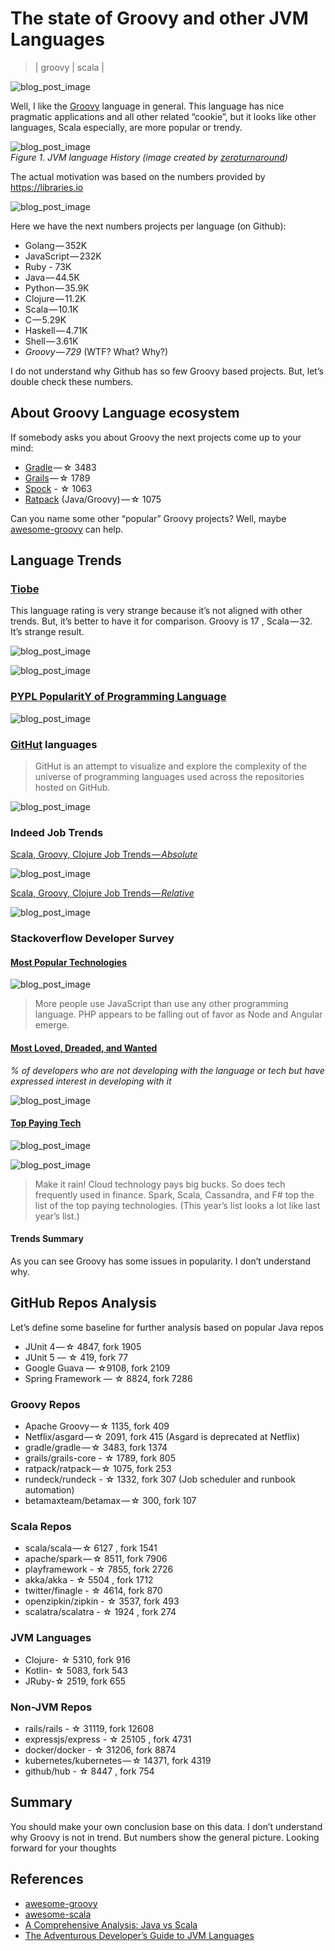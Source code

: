 # The state of Groovy and other JVM Languages
> | groovy | scala |

![blog_post_image](2016-05-14-the-state-of-groovy-and-other-jvm-languages/img1.png)

Well, I like the [Groovy](http://groovy-lang.org/) language in general. This language has nice pragmatic applications and all other related “cookie”, but it looks like other languages, Scala especially, are more popular or trendy.

![blog_post_image](2016-05-14-the-state-of-groovy-and-other-jvm-languages/img2.jpg)  
*Figure 1. JVM language History (image created by [zeroturnaround](https://zeroturnaround.com/rebellabs/the-adventurous-developers-guide-to-jvm-languages-java-scala-groovy-fantom-clojure-ceylon-kotlin-xtend/))*

The actual motivation was based on the numbers provided by https://libraries.io

![blog_post_image](2016-05-14-the-state-of-groovy-and-other-jvm-languages/img3.jpeg)

Here we have the next numbers projects per language (on Github):

* Golang — 352K
* JavaScript — 232K
* Ruby - 73K
* Java — 44.5K
* Python — 35.9K
* Clojure — 11.2K
* Scala — 10.1K
* C — 5.29K
* Haskell — 4.71K
* Shell — 3.61K
* *Groovy — 729* (WTF? What? Why?)

I do not understand why Github has so few Groovy based projects. But, let’s double check these numbers.

## About Groovy Language ecosystem

If somebody asks you about Groovy the next projects come up to your mind:

* [Gradle](https://gradle.org/) — ☆ 3483
* [Grails](https://grails.org/) — ☆ 1789
* [Spock](https://github.com/spockframework/spock) - ☆ 1063
* [Ratpack](https://ratpack.io/) (Java/Groovy) — ☆ 1075

Can you name some other “popular” Groovy projects? Well, maybe [awesome-groovy](https://github.com/kdabir/awesome-groovy) can help.

## Language Trends

### [Tiobe](https://www.tiobe.com/tiobe-index/)

This language rating is very strange because it’s not aligned with other trends. But, it’s better to have it for comparison.
Groovy is 17 , Scala — 32. It’s strange result.

![blog_post_image](2016-05-14-the-state-of-groovy-and-other-jvm-languages/img4.jpeg)

![blog_post_image](2016-05-14-the-state-of-groovy-and-other-jvm-languages/img5.jpeg)

### [PYPL PopularitY of Programming Language](https://pypl.github.io/PYPL.html)

![blog_post_image](2016-05-14-the-state-of-groovy-and-other-jvm-languages/img6.jpeg)

### [GitHut](https://githut.info/) languages

> GitHut is an attempt to visualize and explore the complexity of the universe of programming languages used across the repositories hosted on GitHub.

![blog_post_image](2016-05-14-the-state-of-groovy-and-other-jvm-languages/img7.jpeg)

### Indeed Job Trends

[Scala, Groovy, Clojure Job Trends — _Absolute_](https://www.indeed.com/jobtrends/q-Scala-q-Groovy-q-Clojure.html)

![blog_post_image](2016-05-14-the-state-of-groovy-and-other-jvm-languages/img8.png)

[Scala, Groovy, Clojure Job Trends — _Relative_](https://www.indeed.com/jobtrends/q-Scala-q-Groovy-q-Clojure.html?relative=1)

![blog_post_image](2016-05-14-the-state-of-groovy-and-other-jvm-languages/img9.png)

### Stackoverflow Developer Survey

#### [Most Popular Technologies](https://insights.stackoverflow.com/survey/2016#technology-most-popular-technologies)

![blog_post_image](2016-05-14-the-state-of-groovy-and-other-jvm-languages/img10.png)

> More people use JavaScript than use any other programming language. PHP appears to be falling out of favor as Node and Angular emerge.

#### [Most Loved, Dreaded, and Wanted](https://insights.stackoverflow.com/survey/2016#technology-most-loved-dreaded-and-wanted)

_% of developers who are not developing with the language or tech but have expressed interest in developing with it_

![blog_post_image](2016-05-14-the-state-of-groovy-and-other-jvm-languages/img11.png)

#### [Top Paying Tech](https://insights.stackoverflow.com/survey/2016#technology-top-paying-tech)

![blog_post_image](2016-05-14-the-state-of-groovy-and-other-jvm-languages/img12.png)

![blog_post_image](2016-05-14-the-state-of-groovy-and-other-jvm-languages/img13.png)

> Make it rain! Cloud technology pays big bucks. So does tech frequently used in finance. Spark, Scala, Cassandra, and F# top the list of the top paying technologies. (This year’s list looks a lot like last year’s list.)

#### Trends Summary

As you can see Groovy has some issues in popularity. I don’t understand why.

## GitHub Repos Analysis

Let’s define some baseline for further analysis based on popular Java repos

* JUnit 4 — ☆ 4847, fork 1905
* JUnit 5 — ☆ 419, fork 77
* Google Guava — ☆9108, fork 2109
* Spring Framework — ☆ 8824, fork 7286

### Groovy Repos

* Apache Groovy — ☆ 1135, fork 409
* Netflix/asgard — ☆ 2091, fork 415 (Asgard is deprecated at Netflix)
* gradle/gradle — ☆ 3483, fork 1374
* grails/grails-core - ☆ 1789, fork 805
* ratpack/ratpack — ☆ 1075, fork 253
* rundeck/rundeck - ☆ 1332, fork 307 (Job scheduler and runbook automation)
* betamaxteam/betamax — ☆ 300, fork 107

### Scala Repos

* scala/scala — ☆ 6127 , fork 1541
* apache/spark — ☆ 8511, fork 7906
* playframework - ☆ 7855, fork 2726
* akka/akka - ☆ 5504 , fork 1712
* twitter/finagle - ☆ 4614, fork 870
* openzipkin/zipkin - ☆ 3537, fork 493
* scalatra/scalatra - ☆ 1924 , fork 274

### JVM Languages

* Clojure- ☆ 5310, fork 916
* Kotlin- ☆ 5083, fork 543
* JRuby-☆ 2519, fork 655

### Non-JVM Repos

* rails/rails - ☆ 31119, fork 12608
* expressjs/express - ☆ 25105 , fork 4731
* docker/docker - ☆ 31206, fork 8874
* kubernetes/kubernetes — ☆ 14371, fork 4319
* github/hub - ☆ 8447 , fork 754

## Summary

You should make your own conclusion base on this data.
I don’t understand why Groovy is not in trend. But numbers show the general picture.
Looking forward for your thoughts

## References

* [awesome-groovy](https://github.com/kdabir/awesome-groovy)
* [awesome-scala](https://github.com/lauris/awesome-scala)
* [A Comprehensive Analysis: Java vs Scala](https://www.linkedin.com/pulse/comprehensive-analysis-java-vs-scala-rassul-fazelat)
* [The Adventurous Developer’s Guide to JVM Languages](https://zeroturnaround.com/rebellabs/the-adventurous-developers-guide-to-jvm-languages-java-scala-groovy-fantom-clojure-ceylon-kotlin-xtend/)
